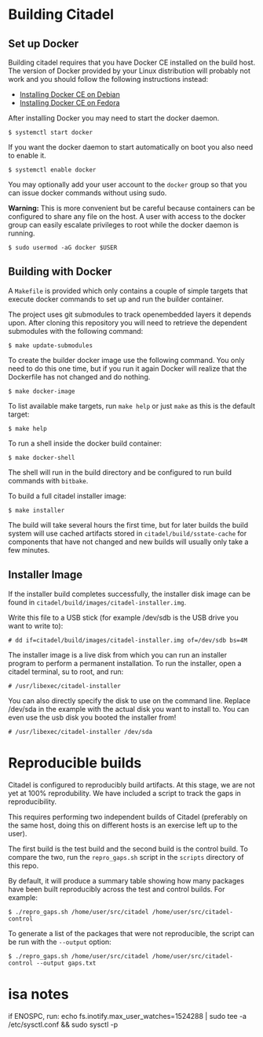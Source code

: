 # Building Citadel

## Set up Docker

Building citadel requires that you have Docker CE installed on the build host.  The version of Docker
provided by your Linux distribution will probably not work and you should follow the following instructions
instead:

  * [Installing Docker CE on Debian](https://docs.docker.com/install/linux/docker-ce/debian/)
  * [Installing Docker CE on Fedora](https://docs.docker.com/install/linux/docker-ce/fedora/)

After installing Docker you may need to start the docker daemon.

    $ systemctl start docker

If you want the docker daemon to start automatically on boot you also need to enable it.

    $ systemctl enable docker

You may optionally add your user account to the `docker` group so that you can issue docker commands without using
sudo.  

**Warning:** This is more convenient but be careful because containers can be configured to share any file on the host.
A user with access to the docker group can easily escalate privileges to root while the docker daemon is running.

    $ sudo usermod -aG docker $USER

## Building with Docker

A `Makefile` is provided which only contains a couple of simple targets that execute docker commands to set up and run the
builder container.

The project uses git submodules to track openembedded layers it depends upon.  After cloning this repository you will need to
retrieve the dependent submodules with the following command:

    $ make update-submodules

To create the builder docker image use the following command.  You only need to do this one time, but if you run it again
Docker will realize that the Dockerfile has not changed and do nothing.

    $ make docker-image

To list available make targets, run `make help` or just `make` as this is the default target:

    $ make help

To run a shell inside the docker build container:

    $ make docker-shell

The shell will run in the build directory and be configured to run build commands with `bitbake`.  

To build a full citadel installer image:

    $ make installer

The build will take several hours the first time, but for later builds the build system will use cached artifacts stored
in `citadel/build/sstate-cache` for components that have not changed and new builds will usually only take a few minutes.

## Installer Image

If the installer build completes successfully, the installer disk image can be found in `citadel/build/images/citadel-installer.img`.

Write this file to a USB stick (for example /dev/sdb is the USB drive you want to write to):

    # dd if=citadel/build/images/citadel-installer.img of=/dev/sdb bs=4M

The installer image is a live disk from which you can run an installer program to perform a permanent installation. To
run the installer, open a citadel terminal, su to root, and run:

    # /usr/libexec/citadel-installer

You can also directly specify the disk to use on the command line.  Replace /dev/sda in the example with the actual
disk you want to install to. You can even use the usb disk you booted the installer from!

    # /usr/libexec/citadel-installer /dev/sda

# Reproducible builds

Citadel is configured to reproducibly build artifacts. At this stage, we are
not yet at 100% reprodubility. We have included a script to track the gaps
in reproducibility.

This requires performing two independent builds of Citadel (preferably on the
same host, doing this on different hosts is an exercise left up to the user).

The first build is the test build and the second build is the control build.
To compare the two, run the `repro_gaps.sh` script in the `scripts` directory
of this repo.

By default, it will produce a summary table showing how many packages have been
built reproducibly across the test and control builds. For example:
```
$ ./repro_gaps.sh /home/user/src/citadel /home/user/src/citadel-control
```

To generate a list of the packages that were not reproducible, the script
can be run with the `--output` option:
```
$ ./repro_gaps.sh /home/user/src/citadel /home/user/src/citadel-control --output gaps.txt
```


# isa notes
if ENOSPC, run: echo fs.inotify.max_user_watches=1524288 | sudo tee -a /etc/sysctl.conf && sudo sysctl -p
